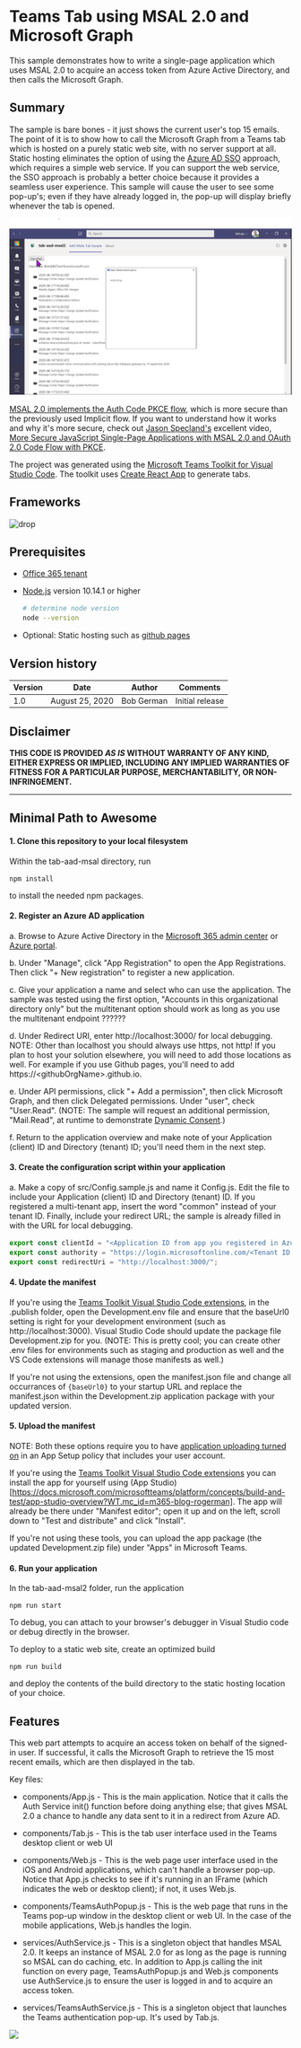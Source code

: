 # Teams Tab using MSAL 2.0 and Microsoft Graph

This sample demonstrates how to write a single-page application which uses MSAL 2.0 to acquire an access token from Azure Active Directory, and then calls the Microsoft Graph. 

## Summary

The sample is bare bones - it just shows the current user's top 15 emails. The point of it is to show how to call the Microsoft Graph from a Teams tab which is hosted on a purely static web site, with no server support at all. Static hosting eliminates the option of using the [Azure AD SSO](https://docs.microsoft.com/microsoftteams/platform/tabs/how-to/authentication/auth-aad-sso?WT.mc_id=m365-blog-rogerman) approach, which requires a simple web service. If you can support the web service, the SSO approach is probably a better choice because it provides a seamless user experience. This sample will cause the user to see some pop-up's; even if they have already logged in, the pop-up will display briefly whenever the tab is opened.

![picture of the app in action](docs/images/tab-aad-msal2-composite.png)

[MSAL 2.0 implements the Auth Code PKCE flow](https://developer.microsoft.com/en-us/microsoft-365/blogs/msal-js-2-0-supports-authorization-code-flow-is-now-generally-available/), which is more secure than the previously used Implicit flow. If you want to understand how it works and why it's more secure, check out [Jason Specland's](https://twitter.com/jayspec/) excellent video, [More Secure JavaScript Single-Page Applications with MSAL 2.0 and OAuth 2.0 Code Flow with PKCE](https://www.youtube.com/watch?v=YxAwGAnmNqQ).

The project was generated using the [Microsoft Teams Toolkit for Visual Studio Code](https://developer.microsoft.com/office/blogs/building-teams-apps-with-visual-studio-and-visual-studio-code-extensions/?WT.mc_id=m365-blog-rogerman). The toolkit uses [Create React App](https://reactjs.org/docs/create-a-new-react-app.html#create-react-app) to generate tabs.

## Frameworks

![drop](https://img.shields.io/badge/React-16.13-green.svg)

## Prerequisites

* [Office 365 tenant](https://dev.office.com/sharepoint/docs/spfx/set-up-your-development-environment)
* [Node.js](https://nodejs.org) version 10.14.1 or higher

    ```bash
    # determine node version
    node --version
    ```
* Optional: Static hosting such as [github pages](https://pages.github.com/)

## Version history

Version|Date|Author|Comments
-------|----|----|--------
1.0|August 25, 2020|Bob German|Initial release

## Disclaimer

**THIS CODE IS PROVIDED *AS IS* WITHOUT WARRANTY OF ANY KIND, EITHER EXPRESS OR IMPLIED, INCLUDING ANY IMPLIED WARRANTIES OF FITNESS FOR A PARTICULAR PURPOSE, MERCHANTABILITY, OR NON-INFRINGEMENT.**

---

## Minimal Path to Awesome

#### 1. Clone this repository to your local filesystem

Within the tab-aad-msal directory, run

~~~shell
npm install
~~~

to install the needed npm packages.

#### 2. Register an Azure AD application

a. Browse to Azure Active Directory in the [Microsoft 365 admin center](https://portal.office.com/AdminPortal/Home) or [Azure portal](https://portal.azure.com/).

b. Under "Manage", click "App Registration" to open the App Registrations. Then click "+ New registration" to register a new application.

c. Give your application a name and select who can use the application. The sample was tested using the first option, "Accounts in this organizational directory only" but the multitenant option should work as long as you use the multitenant endpoint ??????

d. Under Redirect URI, enter http://localhost:3000/ for local debugging. NOTE: Other than localhost you should always use https, not http! If you plan to host your solution elsewhere, you will need to add those locations as well. For example if you use Github pages, you'll need to add https://&lt;githubOrgName&gt;.github.io.

e. Under API permissions, click "+ Add a permission", then click Microsoft Graph, and then click Delegated permissions. Under "user", check "User.Read". (NOTE: The sample will request an additional permission, "Mail.Read", at runtime to demonstrate [Dynamic Consent](https://docs.microsoft.com/azure/active-directory/develop/application-consent-experience?WT.mc_id=m365-blog-rogerman).)

f. Return to the application overview and make note of your Application (client) ID and Directory (tenant) ID; you'll need them in the next step.

#### 3. Create the configuration script within your application

a. Make a copy of src/Config.sample.js and name it Config.js. Edit the file to include your Application (client) ID and Directory (tenant) ID. If you registered a multi-tenant app, insert the word "common" instead of your tenant ID. Finally, include your redirect URL; the sample is already filled in with the URL for local debugging.

~~~Javascript
export const clientId = "<Application ID from app you registered in Azure portal>";
export const authority = "https://login.microsoftonline.com/<Tenant ID from app you registered in Azure portal>";
export const redirectUri = "http://localhost:3000/";
~~~

#### 4. Update the manifest

If you're using the [Teams Toolkit Visual Studio Code extensions](https://marketplace.visualstudio.com/items?itemName=TeamsDevApp.ms-teams-vscode-extension&WT.mc_id=m365-blog-rogerman), in the .publish folder, open the Development.env file and ensure that the baseUrl0 setting is right for your development environment (such as http://localhost:3000). Visual Studio Code should update the package file Development.zip for you.
(NOTE: This is pretty cool; you can create other .env files for environments such as staging and production as well and the VS Code extensions will manage those manifests as well.)

If you're not using the extensions, open the manifest.json file and change all occurrances of `{baseUrl0}` to your startup URL and replace the manifest.json within the Development.zip application package with your updated version.

#### 5. Upload the manifest

NOTE: Both these options require you to have [application uploading turned on](https://docs.microsoft.com/microsoftteams/upload-custom-apps?WT.mc_id=m365-blog-rogerman#allow-trusted-users-to-upload-custom-apps) in an App Setup policy that includes your user account.

If you're using the [Teams Toolkit Visual Studio Code extensions](https://marketplace.visualstudio.com/items?itemName=TeamsDevApp.ms-teams-vscode-extension&WT.mc_id=m365-blog-rogerman) you can install the app for yourself using (App Studio)[https://docs.microsoft.com/microsoftteams/platform/concepts/build-and-test/app-studio-overview?WT.mc_id=m365-blog-rogerman]. The app will already be there under "Manifest editor"; open it up and on the left, scroll down to "Test and distribute" and click "Install".

If you're not using these tools, you can upload the app package (the updated Development.zip file) under "Apps" in Microsoft Teams.

#### 6. Run your application

In the tab-aad-msal2 folder, run the application

~~~shell
npm run start
~~~

To debug, you can attach to your browser's debugger in Visual Studio code or debug directly in the browser.

To deploy to a static web site, create an optimized build

~~~shell
npm run build
~~~

and deploy the contents of the build directory to the static hosting location of your choice.

## Features

This web part attempts to acquire an access token on behalf of the signed-in user. If successful, it calls the Microsoft Graph to retrieve the 15 most recent emails, which are then displayed in the tab.

Key files:

* components/App.js - This is the main application. Notice that it calls the Auth Service init() function before doing anything else; that gives MSAL 2.0 a chance to handle any data sent to it in a redirect from Azure AD.

* components/Tab.js - This is the tab user interface used in the Teams desktop client or web UI

* components/Web.js - This is the web page user interface used in the iOS and Android applications, which can't handle a browser pop-up. Notice that App.js checks to see if it's running in an IFrame (which indicates the web or desktop client); if not, it uses Web.js.

* components/TeamsAuthPopup.js - This is the web page that runs in the Teams pop-up window in the desktop client or web UI. In the case of the mobile applications, Web.js handles the login.

* services/AuthService.js - This is a singleton object that handles MSAL 2.0. It keeps an instance of MSAL 2.0 for as long as the page is running so MSAL can do caching, etc. In addition to App.js calling the init function on every page, TeamsAuthPopup.js and Web.js components use AuthService.js to ensure the user is logged in and to acquire an access token.

 * services/TeamsAuthService.js - This is a singleton object that launches the Teams authentication pop-up. It's used by Tab.js.

<img src="https://pnptelemetry.azurewebsites.net/teams-dev-samples/samples/tab-aad-msal2" />
